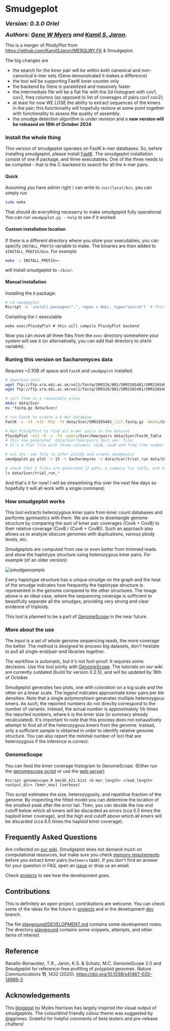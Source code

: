 # Smudgeplot 

<font size ="4">**_Version: 0.3.0 Oriel_**</font>

<font size ="4">**_Authors: [Gene W Myers](https://github.com/thegenemyers) and [Kamil S. Jaron](https://github.com/KamilSJaron)._**</font>

This is a merger of PloidyPlot from https://github.com/KamilSJaron/MERQURY.FK & Smudgeplot. 

The big changes are
 + the search for the kmer pair will be within both canonical and non-canonical k-mer sets (Gene demonstrated it makes a difference)
 + the tool will be supporting FastK kmer counter only
 + the backend by Gene is paralelized and massively faster
 + the intermediate file will be a flat file with the 2d histogram with cov1, cov2, freq columns (as opposed to list of coverages of pairs cov1 cov2);
 + at least for now WE LOSE the ability to extract sequences of the kmers in the pair; this functionality will hopefully restore at some point together with functionality to assess the quality of assembly.
 + the smudge detection algorithm is under revision and a **new version will be released on 18th of October 2024**

### Install the whole thing

This version of smudgeplot operates on FastK k-mer databases. So, before installing smudgeplot, please install [FastK](https://github.com/thegenemyers/FASTK). The smudgeplot installation consist of one R package, and three executables. One of the three needs to be compiled - that is the C-backend to search for all the k-mer pairs.

#### Quick

Assuming you have admin right / can write to `/usr/local/bin`, you can simply run

```bash
sudo make
```
That should do everything necesarry to make smudgeplot fully operational. You can run `smudgeplot.py --help` to see if it worked.

#### Custom installation location

If there is a different directory where you store your executables, you can specify `INSTALL_PREFIX` variable to make. The binaries are then added to `$INSTALL_PREFIX/bin`. For example

```bash
make -s INSTALL_PREFIX=~
```

will install smudgeplot to `~/bin/`.

#### Manual installation

Installing the `R` package:

```bash
# cd smudgeplot
Rscript -e 'install.packages(".", repos = NULL, type="source")' # this will install smudgeplot R package;
```

Compiling the `C` executable

```
make exec/PloidyPlot # this will compile PloidyPlot backend
```

Now you can move all three files from the `exec` directory somewhere your system will see it (or alternativelly, you can add that directory to `$PATH` variable).

### Runing this version on Sacharomyces data

Requires ~2.1GB of space and `FastK` and `smudgeplot` installed.

```bash
# download data
wget ftp://ftp.sra.ebi.ac.uk/vol1/fastq/SRR326/001/SRR3265401/SRR3265401_1.fastq.gz
wget ftp://ftp.sra.ebi.ac.uk/vol1/fastq/SRR326/001/SRR3265401/SRR3265401_2.fastq.gz

# sort them in a reasonable place
mkdir data/Scer
mv *fastq.gz data/Scer/

# run FastK to create a k-mer database
FastK -v -t4 -k31 -M16 -T4 data/Scer/SRR3265401_[12].fastq.gz -Ndata/Scer/FastK_Table

# Run PloidyPlot to find all k-mer pairs in the dataset
PloidyPlot -e12 -k -v -T4 -odata/Scer/kmerpairs data/Scer/FastK_Table
# this now generated `data/Scer/kmerpairs_text.smu` file;
# it's a flat file with three columns; covB, covA and freq (the number of k-mer pairs with these respective coverages)

# use the .smu file to infer ploidy and create smudgeplot
smudgeplot.py plot -n 15 -t Sacharomyces -o data/Scer/trial_run data/Scer/kmerpairs_text.smu

# check that 5 files are generated (2 pdfs; a summary tsv table, and two txt logs)
ls data/Scer/trial_run_*
```

And that's it for now! I will be streamlining this over the next few days so hopefully it will all work with a single command;

### How smudgeplot works

This tool extracts heterozygous kmer pairs from kmer count databases and performs gymnastics with them. We are able to disentangle genome structure by comparing the sum of kmer pair coverages (CovA + CovB) to their relative coverage (CovB / (CovA + CovB)). Such an approach also allows us to analyze obscure genomes with duplications, various ploidy levels, etc.

Smudgeplots are computed from raw or even better from trimmed reads and show the haplotype structure using heterozygous kmer pairs. For example (of an older version):

![smudgeexample](https://user-images.githubusercontent.com/8181573/45959760-f1032d00-c01a-11e8-8576-ff0512c33da9.png)

Every haplotype structure has a unique smudge on the graph and the heat of the smudge indicates how frequently the haplotype structure is represented in the genome compared to the other structures. The image above is an ideal case, where the sequencing coverage is sufficient to beautifully separate all the smudges, providing very strong and clear evidence of triploidy.

This tool is planned to be a part of [GenomeScope](https://github.com/tbenavi1/genomescope2.0) in the near future.

### More about the use

The input is a set of whole genome sequencing reads, the more coverage the better. The method is designed to process big datasets, don't hesitate to pull all single-end/pair-end libraries together.

The workflow is automatic, but it's not fool-proof. It requires some decisions. Use this tool joinlty with [GenomeScope](https://github.com/tbenavi1/genomescope2.0). The tutorials on our wiki are currently outdated (build for version 0.2.5), and will be updated by 18th of October. 

Smudgeplot generates two plots, one with coloration on a log scale and the other on a linear scale. The legend indicates approximate kmer pairs per tile densities. Note that a single polymorphism generates multiple heterozygous kmers. As such, the reported numbers do not directly correspond to the number of variants. Instead, the actual number is approximately 1/k times the reported numbers, where k is the kmer size (in summary already recalculated). It's important to note that this process does not exhaustively attempt to find all of the heterozygous kmers from the genome. Instead, only a sufficient sample is obtained in order to identify relative genome structure. You can also report the minimal number of loci that are heterozygous if the inference is correct.

### GenomeScope

You can feed the kmer coverage histogram to GenomeScope. (Either run the [genomescope script](https://github.com/schatzlab/genomescope/blob/master/genomescope.R) or use the [web server](http://qb.cshl.edu/genomescope/))

```
Rscript genomescope.R kmcdb_k21.hist <k-mer_length> <read_length> <output_dir> [kmer_max] [verbose]
```

This script estimates the size, heterozygosity, and repetitive fraction of the genome. By inspecting the fitted model you can determine the location of the smallest peak after the error tail. Then, you can decide the low end cutoff below which all kmers will be discarded as errors (cca 0.5 times the haploid kmer coverage), and the high end cutoff above which all kmers will be discarded (cca 8.5 times the haploid kmer coverage).

## Frequently Asked Questions

Are collected on [our wiki](https://github.com/KamilSJaron/smudgeplot/wiki/FAQ). Smudgeplot does not demand much on computational resources, but make sure you check [memory requirements](https://github.com/KamilSJaron/smudgeplot/wiki/smudgeplot-hetkmers#memory-requirements) before you extract kmer pairs (`hetkmers` task). If you don't find an answer for your question in FAQ, open an [issue](https://github.com/KamilSJaron/smudgeplot/issues/new/choose) or drop us an email.

Check [projects](https://github.com/KamilSJaron/smudgeplot/projects) to see how the development goes.

## Contributions

This is definitely an open project, contributions are welcome. You can check some of the ideas for the future in [projects](https://github.com/KamilSJaron/smudgeplot/projects) and in the development [dev](https://github.com/KamilSJaron/smudgeplot/tree/dev) branch.

The file [playground/DEVELOPMENT.md](playground/DEVELOPMENT.md) contains some development notes. The directory [playground](playground) contains some snippets, attempts, and other items of interest.

## Reference

Ranallo-Benavidez, T.R., Jaron, K.S. & Schatz, M.C. GenomeScope 2.0 and Smudgeplot for reference-free profiling of polyploid genomes. *Nature Communications* **11**, 1432 (2020). https://doi.org/10.1038/s41467-020-14998-3

## Acknowledgements

This [blogpost](http://www.everydayanalytics.ca/2014/09/5-ways-to-do-2d-histograms-in-r.html) by Myles Harrison has largely inspired the visual output of smudgeplots. The colourblind friendly colour theme was suggested by @ggrimes. Grateful for helpful comments of beta testers and pre-release chatters!

